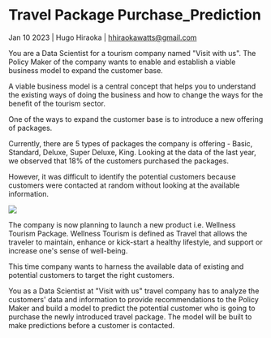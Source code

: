 # Travel Package Purchase_Prediction

Jan 10 2023 | Hugo Hiraoka | hhiraokawatts@gmail.com

You are a Data Scientist for a tourism company named "Visit with us". The Policy Maker of the company wants to enable and establish a viable business model to expand the customer base.

A viable business model is a central concept that helps you to understand the existing ways of doing the business and how to change the ways for the benefit of the tourism sector.

One of the ways to expand the customer base is to introduce a new offering of packages.

Currently, there are 5 types of packages the company is offering - Basic, Standard, Deluxe, Super Deluxe, King. Looking at the data of the last year, we observed that 18% of the customers purchased the packages.

However, it was difficult to identify the potential customers because customers were contacted at random without looking at the available information.

![](https://i.imgur.com/KOYSuRs.jpg)

The company is now planning to launch a new product i.e. Wellness Tourism Package. Wellness Tourism is defined as Travel that allows the traveler to maintain, enhance or kick-start a healthy lifestyle, and support or increase one's sense of well-being.

This time company wants to harness the available data of existing and potential customers to target the right customers.

You as a Data Scientist at "Visit with us" travel company has to analyze the customers' data and information to provide recommendations to the Policy Maker and build a model to predict the potential customer who is going to purchase the newly introduced travel package. The model will be built to make predictions before a customer is contacted.
